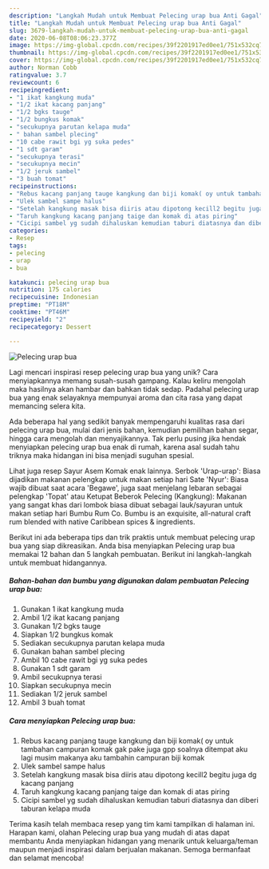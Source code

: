 ```yaml
---
description: "Langkah Mudah untuk Membuat Pelecing urap bua Anti Gagal"
title: "Langkah Mudah untuk Membuat Pelecing urap bua Anti Gagal"
slug: 3679-langkah-mudah-untuk-membuat-pelecing-urap-bua-anti-gagal
date: 2020-06-08T08:06:23.377Z
image: https://img-global.cpcdn.com/recipes/39f2201917ed0ee1/751x532cq70/pelecing-urap-bua-foto-resep-utama.jpg
thumbnail: https://img-global.cpcdn.com/recipes/39f2201917ed0ee1/751x532cq70/pelecing-urap-bua-foto-resep-utama.jpg
cover: https://img-global.cpcdn.com/recipes/39f2201917ed0ee1/751x532cq70/pelecing-urap-bua-foto-resep-utama.jpg
author: Norman Cobb
ratingvalue: 3.7
reviewcount: 6
recipeingredient:
- "1 ikat kangkung muda"
- "1/2 ikat kacang panjang"
- "1/2 bgks tauge"
- "1/2 bungkus komak"
- "secukupnya parutan kelapa muda"
- " bahan sambel plecing"
- "10 cabe rawit bgi yg suka pedes"
- "1 sdt garam"
- "secukupnya terasi"
- "secukupnya mecin"
- "1/2 jeruk sambel"
- "3 buah tomat"
recipeinstructions:
- "Rebus kacang panjang tauge kangkung dan biji komak( oy untuk tambahan campuran komak gak pake juga gpp soalnya ditempat aku lagi musim makanya aku tambahin campuran biji komak"
- "Ulek sambel sampe halus"
- "Setelah kangkung masak bisa diiris atau dipotong kecill2 begitu juga dg kacang panjang"
- "Taruh kangkung kacang panjang taige dan komak di atas piring"
- "Cicipi sambel yg sudah dihaluskan kemudian taburi diatasnya dan diberi taburan kelapa muda"
categories:
- Resep
tags:
- pelecing
- urap
- bua

katakunci: pelecing urap bua 
nutrition: 175 calories
recipecuisine: Indonesian
preptime: "PT18M"
cooktime: "PT46M"
recipeyield: "2"
recipecategory: Dessert

---
```



![Pelecing urap bua](https://img-global.cpcdn.com/recipes/39f2201917ed0ee1/751x532cq70/pelecing-urap-bua-foto-resep-utama.jpg)

Lagi mencari inspirasi resep pelecing urap bua yang unik? Cara menyiapkannya memang susah-susah gampang. Kalau keliru mengolah maka hasilnya akan hambar dan bahkan tidak sedap. Padahal pelecing urap bua yang enak selayaknya mempunyai aroma dan cita rasa yang dapat memancing selera kita.

Ada beberapa hal yang sedikit banyak mempengaruhi kualitas rasa dari pelecing urap bua, mulai dari jenis bahan, kemudian pemilihan bahan segar, hingga cara mengolah dan menyajikannya. Tak perlu pusing jika hendak menyiapkan pelecing urap bua enak di rumah, karena asal sudah tahu triknya maka hidangan ini bisa menjadi suguhan spesial.

Lihat juga resep Sayur Asem Komak enak lainnya. Serbok &#39;Urap-urap&#39;: Biasa dijadikan makanan pelengkap untuk makan setiap hari Sate &#39;Nyur&#39;: Biasa wajib dibuat saat acara &#39;Begawe&#39;, juga saat menjelang lebaran sebagai pelengkap &#39;Topat&#39; atau Ketupat Beberok Pelecing (Kangkung): Makanan yang sangat khas dari lombok biasa dibuat sebagai lauk/sayuran untuk makan setiap hari Bumbu Rum Co. Bumbu is an exquisite, all-natural craft rum blended with native Caribbean spices &amp; ingredients.


Berikut ini ada beberapa tips dan trik praktis untuk membuat pelecing urap bua yang siap dikreasikan. Anda bisa menyiapkan Pelecing urap bua memakai 12 bahan dan 5 langkah pembuatan. Berikut ini langkah-langkah untuk membuat hidangannya.

<!--inarticleads1-->

##### Bahan-bahan dan bumbu yang digunakan dalam pembuatan Pelecing urap bua:

1. Gunakan 1 ikat kangkung muda
1. Ambil 1/2 ikat kacang panjang
1. Gunakan 1/2 bgks tauge
1. Siapkan 1/2 bungkus komak
1. Sediakan secukupnya parutan kelapa muda
1. Gunakan  bahan sambel plecing
1. Ambil 10 cabe rawit bgi yg suka pedes
1. Gunakan 1 sdt garam
1. Ambil secukupnya terasi
1. Siapkan secukupnya mecin
1. Sediakan 1/2 jeruk sambel
1. Ambil 3 buah tomat




<!--inarticleads2-->

##### Cara menyiapkan Pelecing urap bua:

1. Rebus kacang panjang tauge kangkung dan biji komak( oy untuk tambahan campuran komak gak pake juga gpp soalnya ditempat aku lagi musim makanya aku tambahin campuran biji komak
1. Ulek sambel sampe halus
1. Setelah kangkung masak bisa diiris atau dipotong kecill2 begitu juga dg kacang panjang
1. Taruh kangkung kacang panjang taige dan komak di atas piring
1. Cicipi sambel yg sudah dihaluskan kemudian taburi diatasnya dan diberi taburan kelapa muda




Terima kasih telah membaca resep yang tim kami tampilkan di halaman ini. Harapan kami, olahan Pelecing urap bua yang mudah di atas dapat membantu Anda menyiapkan hidangan yang menarik untuk keluarga/teman maupun menjadi inspirasi dalam berjualan makanan. Semoga bermanfaat dan selamat mencoba!
